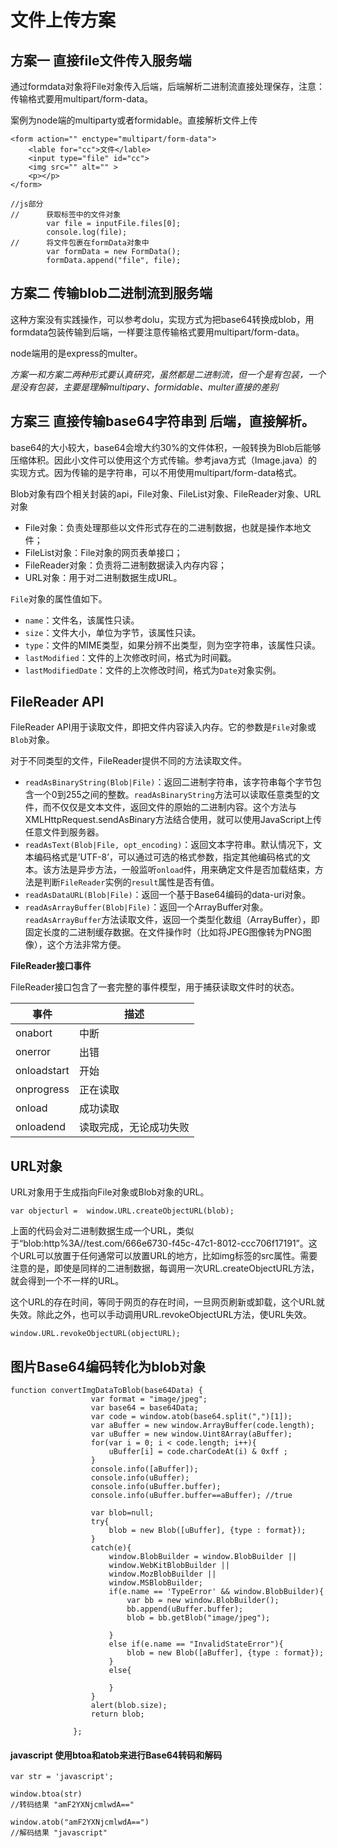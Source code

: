 # 文件上传方案

## 方案一  直接file文件传入服务端

通过formdata对象将File对象传入后端，后端解析二进制流直接处理保存，注意：传输格式要用multipart/form-data。

案例为node端的multiparty或者formidable。直接解析文件上传

```
<form action="" enctype="multipart/form-data">
    <lable for="cc">文件</lable>
    <input type="file" id="cc">
    <img src="" alt="" >
    <p></p>
</form>
```

```
//js部分
//		获取标签中的文件对象
        var file = inputFile.files[0];
        console.log(file);
//		将文件包裹在formData对象中
        var formData = new FormData();
        formData.append("file", file);
```

## 方案二 传输blob二进制流到服务端

这种方案没有实践操作，可以参考dolu，实现方式为把base64转换成blob，用formdata包装传输到后端，一样要注意传输格式要用multipart/form-data。

node端用的是express的multer。

*方案一和方案二两种形式要认真研究，虽然都是二进制流，但一个是有包装，一个是没有包装，主要是理解multipary、formidable、multer直接的差别*

## 方案三 直接传输base64字符串到 后端，直接解析。

base64的大小较大，base64会增大约30%的文件体积，一般转换为Blob后能够压缩体积。因此小文件可以使用这个方式传输。参考java方式（Image.java）的实现方式。因为传输的是字符串，可以不用使用multipart/form-data格式。



Blob对象有四个相关封装的api，File对象、FileList对象、FileReader对象、URL对象

- File对象：负责处理那些以文件形式存在的二进制数据，也就是操作本地文件；
- FileList对象：File对象的网页表单接口；
- FileReader对象：负责将二进制数据读入内存内容；
- URL对象：用于对二进制数据生成URL。

`File`对象的属性值如下。

- `name`：文件名，该属性只读。
- `size`：文件大小，单位为字节，该属性只读。
- `type`：文件的MIME类型，如果分辨不出类型，则为空字符串，该属性只读。
- `lastModified`：文件的上次修改时间，格式为时间戳。
- `lastModifiedDate`：文件的上次修改时间，格式为`Date`对象实例。

## FileReader API

FileReader API用于读取文件，即把文件内容读入内存。它的参数是`File`对象或`Blob`对象。

对于不同类型的文件，FileReader提供不同的方法读取文件。

- `readAsBinaryString(Blob|File)`：返回二进制字符串，该字符串每个字节包含一个0到255之间的整数。`readAsBinaryString`方法可以读取任意类型的文件，而不仅仅是文本文件，返回文件的原始的二进制内容。这个方法与XMLHttpRequest.sendAsBinary方法结合使用，就可以使用JavaScript上传任意文件到服务器。
- `readAsText(Blob|File, opt_encoding)`：返回文本字符串。默认情况下，文本编码格式是’UTF-8’，可以通过可选的格式参数，指定其他编码格式的文本。该方法是异步方法，一般监听`onload`件，用来确定文件是否加载结束，方法是判断`FileReader`实例的`result`属性是否有值。
- `readAsDataURL(Blob|File)`：返回一个基于Base64编码的data-uri对象。
- `readAsArrayBuffer(Blob|File)`：返回一个ArrayBuffer对象。`readAsArrayBuffer`方法读取文件，返回一个类型化数组（ArrayBuffer），即固定长度的二进制缓存数据。在文件操作时（比如将JPEG图像转为PNG图像），这个方法非常方便。

**FileReader接口事件**

FileReader接口包含了一套完整的事件模型，用于捕获读取文件时的状态。

| 事件          | 描述          |
| ----------- | ----------- |
| onabort     | 中断          |
| onerror     | 出错          |
| onloadstart | 开始          |
| onprogress  | 正在读取        |
| onload      | 成功读取        |
| onloadend   | 读取完成，无论成功失败 |

## URL对象

URL对象用于生成指向File对象或Blob对象的URL。

```
var objecturl =  window.URL.createObjectURL(blob);
```

上面的代码会对二进制数据生成一个URL，类似于“blob:http%3A//test.com/666e6730-f45c-47c1-8012-ccc706f17191”。这个URL可以放置于任何通常可以放置URL的地方，比如img标签的src属性。需要注意的是，即使是同样的二进制数据，每调用一次URL.createObjectURL方法，就会得到一个不一样的URL。

这个URL的存在时间，等同于网页的存在时间，一旦网页刷新或卸载，这个URL就失效。除此之外，也可以手动调用URL.revokeObjectURL方法，使URL失效。

```
window.URL.revokeObjectURL(objectURL);
```





## 图片Base64编码转化为blob对象

```
function convertImgDataToBlob(base64Data) {  
                  var format = "image/jpeg";  
                  var base64 = base64Data;  
                  var code = window.atob(base64.split(",")[1]);  
                  var aBuffer = new window.ArrayBuffer(code.length);  
                  var uBuffer = new window.Uint8Array(aBuffer);  
                  for(var i = 0; i < code.length; i++){  
                      uBuffer[i] = code.charCodeAt(i) & 0xff ;  
                  }  
                  console.info([aBuffer]);  
                  console.info(uBuffer);  
                  console.info(uBuffer.buffer);  
                  console.info(uBuffer.buffer==aBuffer); //true  
  
                  var blob=null;  
                  try{  
                      blob = new Blob([uBuffer], {type : format});  
                  }  
                  catch(e){  
                      window.BlobBuilder = window.BlobBuilder ||  
                      window.WebKitBlobBuilder ||  
                      window.MozBlobBuilder ||  
                      window.MSBlobBuilder;  
                      if(e.name == 'TypeError' && window.BlobBuilder){  
                          var bb = new window.BlobBuilder();  
                          bb.append(uBuffer.buffer);  
                          blob = bb.getBlob("image/jpeg");  
  
                      }  
                      else if(e.name == "InvalidStateError"){  
                          blob = new Blob([aBuffer], {type : format});  
                      }  
                      else{  
  
                      }  
                  }  
                  alert(blob.size);  
                  return blob;  
                   
              };  
```

#### javascript 使用btoa和atob来进行Base64转码和解码

```
var str = 'javascript';

window.btoa(str)
//转码结果 "amF2YXNjcmlwdA=="

window.atob("amF2YXNjcmlwdA==")
//解码结果 "javascript"
```

